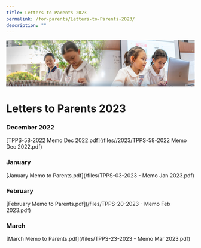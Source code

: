 ```yaml
---
title: Letters to Parents 2023
permalink: /for-parents/Letters-to-Parents-2023/
description: ""
---
```

![](/images/ForParents.jpg)

Letters to Parents 2023
=======================

### **December 2022** ###

[TPPS-58-2022 Memo Dec 2022.pdf](/files//2023/TPPS-58-2022 Memo Dec 2022.pdf)


### **January**

[January Memo to Parents.pdf](/files/TPPS-03-2023 - Memo Jan 2023.pdf)

### **February**

[February Memo to Parents.pdf](/files/TPPS-20-2023 - Memo Feb 2023.pdf)

### **March**

[March Memo to Parents.pdf](/files/TPPS-23-2023 - Memo Mar 2023.pdf)



